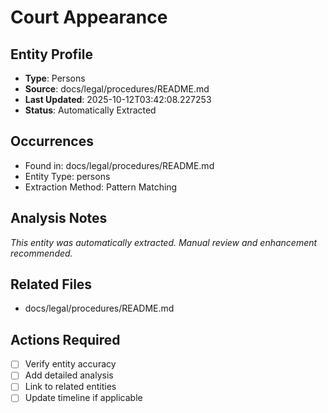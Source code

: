 # Court Appearance

## Entity Profile
- **Type**: Persons
- **Source**: docs/legal/procedures/README.md
- **Last Updated**: 2025-10-12T03:42:08.227253
- **Status**: Automatically Extracted

## Occurrences
- Found in: docs/legal/procedures/README.md
- Entity Type: persons
- Extraction Method: Pattern Matching

## Analysis Notes
*This entity was automatically extracted. Manual review and enhancement recommended.*

## Related Files
- docs/legal/procedures/README.md

## Actions Required
- [ ] Verify entity accuracy
- [ ] Add detailed analysis
- [ ] Link to related entities
- [ ] Update timeline if applicable
